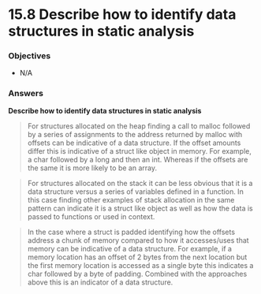 # 15.8 Describe how to identify data structures in static analysis

### Objectives

- N/A


### Answers


**Describe how to identify data structures in static analysis**
> For structures allocated on the heap finding a call to malloc followed by a series of assignments to the address returned by malloc with offsets can be indicative of a data structure. If the offset amounts differ this is indicative of a struct like object in memory. For example, a char followed by a long and then an int. Whereas if the offsets are the same it is more likely to be an array.

> For structures allocated on the stack it can be less obvious that it is a data structure versus a series of variables defined in a function. In this case finding other examples of stack allocation in the same pattern can indicate it is a struct like object as well as how the data is passed to functions or used in context.

> In the case where a struct is padded identifying how the offsets address a chunk of memory compared to how it accesses/uses that memory can be indicative of a data structure. For example, if a memory location has an offset of 2 bytes from the next location but the first memory location is accessed as a single byte this indicates a char followed by a byte of padding. Combined with the approaches above this is an indicator of a data structure.